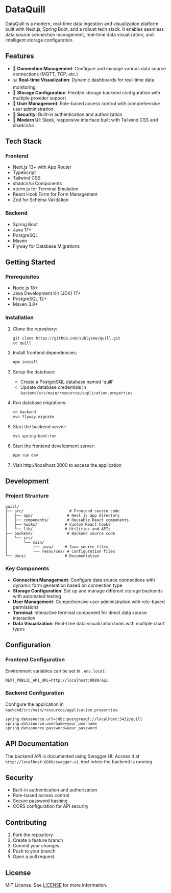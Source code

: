 # DataQuill

DataQuill is a modern, real-time data ingestion and visualization platform built with Next.js, Spring Boot, and a robust tech stack. It enables seamless data source connection management, real-time data visualization, and intelligent storage configuration.

## Features

- 🔌 **Connection Management**: Configure and manage various data source connections (MQTT, TCP, etc.)
- 📊 **Real-time Visualization**: Dynamic dashboards for real-time data monitoring
- 💾 **Storage Configuration**: Flexible storage backend configuration with multiple provider support
- 👥 **User Management**: Role-based access control with comprehensive user administration
- 🔐 **Security**: Built-in authentication and authorization
- 🎨 **Modern UI**: Sleek, responsive interface built with Tailwind CSS and shadcn/ui

## Tech Stack

### Frontend
- Next.js 13+ with App Router
- TypeScript
- Tailwind CSS
- shadcn/ui Components
- xterm.js for Terminal Emulation
- React Hook Form for Form Management
- Zod for Schema Validation

### Backend
- Spring Boot
- Java 17+
- PostgreSQL
- Maven
- Flyway for Database Migrations

## Getting Started

### Prerequisites

- Node.js 18+
- Java Development Kit (JDK) 17+
- PostgreSQL 12+
- Maven 3.8+

### Installation

1. Clone the repository:
   ```bash
   git clone https://github.com/sublyime/quill.git
   cd quill
   ```

2. Install frontend dependencies:
   ```bash
   npm install
   ```

3. Setup the database:
   - Create a PostgreSQL database named 'quill'
   - Update database credentials in `backend/src/main/resources/application.properties`

4. Run database migrations:
   ```bash
   cd backend
   mvn flyway:migrate
   ```

5. Start the backend server:
   ```bash
   mvn spring-boot:run
   ```

6. Start the frontend development server:
   ```bash
   npm run dev
   ```

7. Visit http://localhost:3000 to access the application

## Development

### Project Structure

```
quill/
├── src/                    # Frontend source code
│   ├── app/               # Next.js app directory
│   ├── components/        # Reusable React components
│   ├── hooks/            # Custom React hooks
│   └── lib/              # Utilities and APIs
├── backend/               # Backend source code
│   └── src/
│       └── main/
│           ├── java/     # Java source files
│           └── resources/ # Configuration files
└── docs/                 # Documentation
```

### Key Components

- **Connection Management**: Configure data source connections with dynamic form generation based on connection type
- **Storage Configuration**: Set up and manage different storage backends with automated testing
- **User Management**: Comprehensive user administration with role-based permissions
- **Terminal**: Interactive terminal component for direct data source interaction
- **Data Visualization**: Real-time data visualization tools with multiple chart types

## Configuration

### Frontend Configuration

Environment variables can be set in `.env.local`:

```env
NEXT_PUBLIC_API_URL=http://localhost:8080/api
```

### Backend Configuration

Configure the application in `backend/src/main/resources/application.properties`:

```properties
spring.datasource.url=jdbc:postgresql://localhost:5432/quill
spring.datasource.username=your_username
spring.datasource.password=your_password
```

## API Documentation

The backend API is documented using Swagger UI. Access it at `http://localhost:8080/swagger-ui.html` when the backend is running.

## Security

- Built-in authentication and authorization
- Role-based access control
- Secure password hashing
- CORS configuration for API security

## Contributing

1. Fork the repository
2. Create a feature branch
3. Commit your changes
4. Push to your branch
5. Open a pull request

## License

MIT License. See [LICENSE](LICENSE) for more information.

